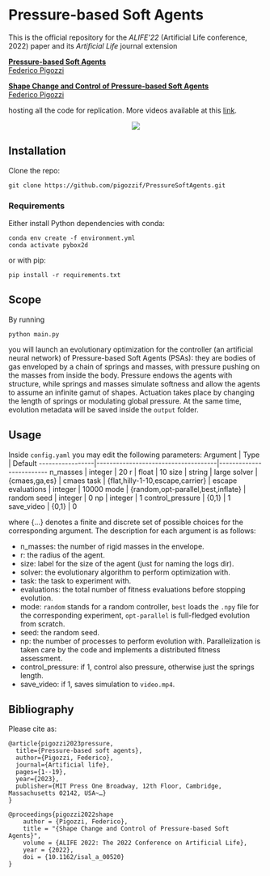 # Pressure-based Soft Agents
This is the official repository for the *ALIFE'22* (Artificial Life conference, 2022) paper and its *Artificial Life* journal extension

**<a href="https://direct.mit.edu/artl/article-abstract/doi/10.1162/artl_a_00415/118225/Pressure-Based-Soft-Agents?redirectedFrom=fulltext">Pressure-based Soft Agents</a>**
<br>
<a href="https://pigozzif.github.io">Federico Pigozzi</a>
<br>

**<a href="https://arxiv.org/abs/2205.00467">Shape Change and Control of Pressure-based Soft Agents</a>**
<br>
<a href="https://pigozzif.github.io">Federico Pigozzi</a>
<br>

hosting all the code for replication. More videos available at this [link](https://pressuresoftagents.github.io).

<div align="center">
<img src="teaser.gif"></img>
</div>

## Installation
Clone the repo:
```
git clone https://github.com/pigozzif/PressureSoftAgents.git
```
### Requirements
Either install Python dependencies with conda:
```
conda env create -f environment.yml
conda activate pybox2d
```
or with pip:
```
pip install -r requirements.txt
```

## Scope
By running
```
python main.py
```
you will launch an evolutionary optimization for the controller (an artificial neural network) of Pressure-based Soft Agents (PSAs): they are bodies of gas enveloped by a chain of springs and masses, with pressure pushing on the masses from inside the body. Pressure endows the agents with structure, while springs and masses simulate softness and allow the agents to assume an infinite gamut of shapes. Actuation takes place by changing the length of springs or modulating global pressure. 
At the same time, evolution metadata will be saved inside the `output` folder.

## Usage
Inside `config.yaml` you may edit the following parameters:
Argument         | Type                                | Default
-----------------|-------------------------------------|-------------------------
n_masses         | integer                             | 20
r                | float                               | 10
size             | string                              | large
solver           | {cmaes,ga,es}                       | cmaes
task             | {flat,hilly-1-10,escape,carrier}    | escape
evaluations      | integer                             | 10000
mode             | {random,opt-parallel,best,inflate}  | random
seed             | integer                             | 0
np               | integer                             | 1
control_pressure | {0,1}                               | 1
save_video       | {0,1}                               | 0

where {...} denotes a finite and discrete set of possible choices for the corresponding argument. The description for each argument is as follows:
* n_masses: the number of rigid masses in the envelope.
* r: the radius of the agent.
* size: label for the size of the agent (just for naming the logs dir).
* solver: the evolutionary algorithm to perform optimization with.
* task: the task to experiment with.
* evaluations: the total number of fitness evaluations before stopping evolution.
* mode: `random` stands for a random controller, `best` loads the `.npy` file for the corresponding experiment, `opt-parallel` is full-fledged evolution from scratch.
* seed: the random seed.
* np: the number of processes to perform evolution with. Parallelization is taken care by the code and implements a distributed fitness assessment.
* control_pressure: if 1, control also pressure, otherwise just the springs length.
* save_video: if 1, saves simulation to `video.mp4`.

## Bibliography
Please cite as:
```
@article{pigozzi2023pressure,
  title={Pressure-based soft agents},
  author={Pigozzi, Federico},
  journal={Artificial life},
  pages={1--19},
  year={2023},
  publisher={MIT Press One Broadway, 12th Floor, Cambridge, Massachusetts 02142, USA~…}
}
```
```
@proceedings{pigozzi2022shape
    author = {Pigozzi, Federico},
    title = "{Shape Change and Control of Pressure-based Soft Agents}",
    volume = {ALIFE 2022: The 2022 Conference on Artificial Life},
    year = {2022},
    doi = {10.1162/isal_a_00520}
}
```

